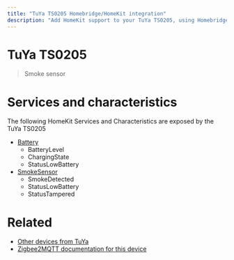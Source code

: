 ```yaml
---
title: "TuYa TS0205 Homebridge/HomeKit integration"
description: "Add HomeKit support to your TuYa TS0205, using Homebridge, Zigbee2MQTT and homebridge-z2m."
---
```

<!---
This file has been GENERATED using src/docgen/docgen.ts
DO NOT EDIT THIS FILE MANUALLY!
-->
# TuYa TS0205
> Smoke sensor


# Services and characteristics
The following HomeKit Services and Characteristics are exposed by
the TuYa TS0205

* [Battery](../../battery.md)
  * BatteryLevel
  * ChargingState
  * StatusLowBattery
* [SmokeSensor](../../sensors.md)
  * SmokeDetected
  * StatusLowBattery
  * StatusTampered


# Related
* [Other devices from TuYa](../index.md#tuya)
* [Zigbee2MQTT documentation for this device](https://www.zigbee2mqtt.io/devices/TS0205.html)